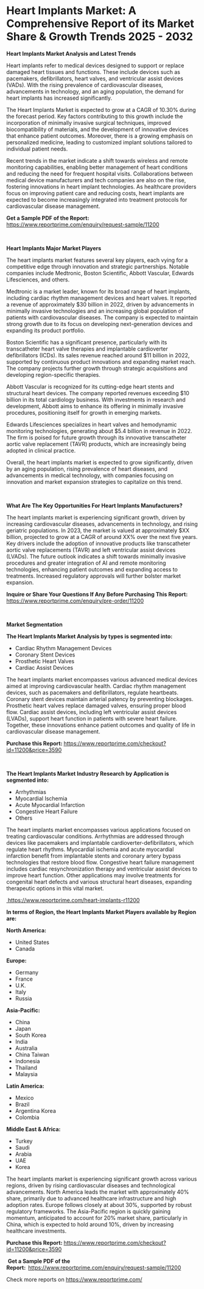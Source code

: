 <p><h1>Heart Implants Market: A Comprehensive Report of its Market Share & Growth Trends 2025 - 2032</h1></p><p><strong>Heart Implants Market Analysis and Latest Trends</strong></p>
<p><p>Heart implants refer to medical devices designed to support or replace damaged heart tissues and functions. These include devices such as pacemakers, defibrillators, heart valves, and ventricular assist devices (VADs). With the rising prevalence of cardiovascular diseases, advancements in technology, and an aging population, the demand for heart implants has increased significantly.</p><p>The Heart Implants Market is expected to grow at a CAGR of 10.30% during the forecast period. Key factors contributing to this growth include the incorporation of minimally invasive surgical techniques, improved biocompatibility of materials, and the development of innovative devices that enhance patient outcomes. Moreover, there is a growing emphasis on personalized medicine, leading to customized implant solutions tailored to individual patient needs.</p><p>Recent trends in the market indicate a shift towards wireless and remote monitoring capabilities, enabling better management of heart conditions and reducing the need for frequent hospital visits. Collaborations between medical device manufacturers and tech companies are also on the rise, fostering innovations in heart implant technologies. As healthcare providers focus on improving patient care and reducing costs, heart implants are expected to become increasingly integrated into treatment protocols for cardiovascular disease management.</p></p>
<p><strong>Get a Sample PDF of the Report:&nbsp;</strong> <a href="https://www.reportprime.com/enquiry/request-sample/11200?utm_campaign=3320&utm_medium=2&utm_source=Github&utm_content=ia&utm_term=20032025&utm_id=heart-implants">https://www.reportprime.com/enquiry/request-sample/11200</a></p>
<p>&nbsp;</p>
<p><strong>Heart Implants Major Market Players</strong></p>
<p><p>The heart implants market features several key players, each vying for a competitive edge through innovation and strategic partnerships. Notable companies include Medtronic, Boston Scientific, Abbott Vascular, Edwards Lifesciences, and others. </p><p>Medtronic is a market leader, known for its broad range of heart implants, including cardiac rhythm management devices and heart valves. It reported a revenue of approximately $30 billion in 2022, driven by advancements in minimally invasive technologies and an increasing global population of patients with cardiovascular diseases. The company is expected to maintain strong growth due to its focus on developing next-generation devices and expanding its product portfolio.</p><p>Boston Scientific has a significant presence, particularly with its transcatheter heart valve therapies and implantable cardioverter defibrillators (ICDs). Its sales revenue reached around $11 billion in 2022, supported by continuous product innovations and expanding market reach. The company projects further growth through strategic acquisitions and developing region-specific therapies.</p><p>Abbott Vascular is recognized for its cutting-edge heart stents and structural heart devices. The company reported revenues exceeding $10 billion in its total cardiology business. With investments in research and development, Abbott aims to enhance its offering in minimally invasive procedures, positioning itself for growth in emerging markets.</p><p>Edwards Lifesciences specializes in heart valves and hemodynamic monitoring technologies, generating about $5.4 billion in revenue in 2022. The firm is poised for future growth through its innovative transcatheter aortic valve replacement (TAVR) products, which are increasingly being adopted in clinical practice.</p><p>Overall, the heart implants market is expected to grow significantly, driven by an aging population, rising prevalence of heart diseases, and advancements in medical technology, with companies focusing on innovation and market expansion strategies to capitalize on this trend.</p></p>
<p>&nbsp;</p>
<p><strong>What Are The Key Opportunities For Heart Implants Manufacturers?</strong></p>
<p><p>The heart implants market is experiencing significant growth, driven by increasing cardiovascular diseases, advancements in technology, and rising geriatric populations. In 2023, the market is valued at approximately $XX billion, projected to grow at a CAGR of around XX% over the next five years. Key drivers include the adoption of innovative products like transcatheter aortic valve replacements (TAVR) and left ventricular assist devices (LVADs). The future outlook indicates a shift towards minimally invasive procedures and greater integration of AI and remote monitoring technologies, enhancing patient outcomes and expanding access to treatments. Increased regulatory approvals will further bolster market expansion.</p></p>
<p><strong>Inquire or Share Your Questions If Any Before Purchasing This Report:</strong> <a href="https://www.reportprime.com/enquiry/pre-order/11200?utm_campaign=3320&utm_medium=2&utm_source=Github&utm_content=ia&utm_term=20032025&utm_id=heart-implants">https://www.reportprime.com/enquiry/pre-order/11200</a></p>
<p>&nbsp;</p>
<p><strong>Market Segmentation</strong></p>
<p><strong>The Heart Implants Market Analysis by types is segmented into:</strong></p>
<p><ul><li>Cardiac Rhythm Management Devices</li><li>Coronary Stent Devices</li><li>Prosthetic Heart Valves</li><li>Cardiac Assist Devices</li></ul></p>
<p><p>The heart implants market encompasses various advanced medical devices aimed at improving cardiovascular health. Cardiac rhythm management devices, such as pacemakers and defibrillators, regulate heartbeats. Coronary stent devices maintain arterial patency by preventing blockages. Prosthetic heart valves replace damaged valves, ensuring proper blood flow. Cardiac assist devices, including left ventricular assist devices (LVADs), support heart function in patients with severe heart failure. Together, these innovations enhance patient outcomes and quality of life in cardiovascular disease management.</p></p>
<p><strong>Purchase this Report:&nbsp;</strong><a href="https://www.reportprime.com/checkout?id=11200&price=3590&utm_campaign=3320&utm_medium=2&utm_source=Github&utm_content=ia&utm_term=20032025&utm_id=heart-implants">https://www.reportprime.com/checkout?id=11200&price=3590</a></p>
<p>&nbsp;</p>
<p><strong>The Heart Implants Market Industry Research by Application is segmented into:</strong></p>
<p><ul><li>Arrhythmias</li><li>Myocardial Ischemia</li><li>Acute Myocardial Infarction</li><li>Congestive Heart Failure</li><li>Others</li></ul></p>
<p><p>The heart implants market encompasses various applications focused on treating cardiovascular conditions. Arrhythmias are addressed through devices like pacemakers and implantable cardioverter-defibrillators, which regulate heart rhythms. Myocardial ischemia and acute myocardial infarction benefit from implantable stents and coronary artery bypass technologies that restore blood flow. Congestive heart failure management includes cardiac resynchronization therapy and ventricular assist devices to improve heart function. Other applications may involve treatments for congenital heart defects and various structural heart diseases, expanding therapeutic options in this vital market.</p></p>
<p><a href="https://www.reportprime.com/heart-implants-r11200?utm_campaign=3320&utm_medium=2&utm_source=Github&utm_content=ia&utm_term=20032025&utm_id=heart-implants">&nbsp;https://www.reportprime.com/heart-implants-r11200</a></p>
<p><strong>In terms of Region, the Heart Implants Market Players available by Region are:</strong></p>
<p>
    <p> <strong> North America: </strong>
        <ul>
            <li>United States</li>
            <li>Canada</li>
        </ul>
        </p> 
    <p> <strong> Europe: </strong>
        <ul>
            <li>Germany</li>
            <li>France</li>
            <li>U.K.</li>
            <li>Italy</li>
            <li>Russia</li>
        </ul>
        </p> 
    <p> <strong> Asia-Pacific: </strong>
        <ul>
            <li>China</li>
            <li>Japan</li>
            <li>South Korea</li>
            <li>India</li>
            <li>Australia</li>
            <li>China Taiwan</li>
            <li>Indonesia</li>
            <li>Thailand</li>
            <li>Malaysia</li>
        </ul>
        </p> 
    <p> <strong> Latin America: </strong>
        <ul>
            <li>Mexico</li>
            <li>Brazil</li>
            <li>Argentina Korea</li>
            <li>Colombia</li>
        </ul>
        </p> 
    <p> <strong> Middle East & Africa: </strong>
        <ul>
            <li>Turkey</li>
            <li>Saudi</li>
            <li>Arabia</li>
            <li>UAE</li>
            <li>Korea</li>
        </ul>
    </p>
    </p>
<p><p>The heart implants market is experiencing significant growth across various regions, driven by rising cardiovascular diseases and technological advancements. North America leads the market with approximately 40% share, primarily due to advanced healthcare infrastructure and high adoption rates. Europe follows closely at about 30%, supported by robust regulatory frameworks. The Asia-Pacific region is quickly gaining momentum, anticipated to account for 20% market share, particularly in China, which is expected to hold around 10%, driven by increasing healthcare investments.</p></p>
<p><strong>Purchase this Report: </strong><a href="https://www.reportprime.com/checkout?id=11200&price=3590&utm_campaign=3320&utm_medium=2&utm_source=Github&utm_content=ia&utm_term=20032025&utm_id=heart-implants">https://www.reportprime.com/checkout?id=11200&price=3590</a></p>
<p>&nbsp;<strong>Get a Sample PDF of the Report:&nbsp;&nbsp;</strong><a href="https://www.reportprime.com/enquiry/request-sample/11200?utm_campaign=3320&utm_medium=2&utm_source=Github&utm_content=ia&utm_term=20032025&utm_id=heart-implants">https://www.reportprime.com/enquiry/request-sample/11200</a></p>
<p><strong></strong></p>
<p>Check more reports on <a href="https://www.reportprime.com/?utm_campaign=3320&utm_medium=2&utm_source=Github&utm_content=ia&utm_term=20032025&utm_id=heart-implants">https://www.reportprime.com/</a></p>